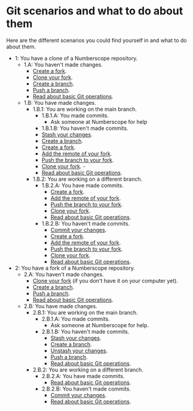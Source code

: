 # Git scenarios and what to do about them

Here are the different scenarios you could find yourself in and what to do
about them.

-   1: You have a clone of a Numberscope repository.
    -   1.A: You haven't made changes.
        -   [Create a fork](./working-with-git-and-github#create-a-fork).
        -   [Clone your fork](./working-with-git-and-github#clone-a-repo).
        -   [Create a branch](./working-with-git-and-github#create-a-branch).
        -   [Push a branch](./working-with-git-and-github#push-a-branch).
        -   [Read about basic Git operations](./working-with-git-and-github#basic-git-operations).
    -   1.B: You have made changes.
        -   1.B.1: You are working on the main branch.
            -   1.B.1.A: You made commits.
                -   Ask someone at Numberscope for help
            -   1.B.1.B: You haven't made commits.
            -   [Stash your changes](./working-with-git-and-github#stash-your-changes).
            -   [Create a branch](./working-with-git-and-github#create-a-branch).
            -   [Create a fork](./working-with-git-and-github#create-a-fork).
            -   [Add the remote of your fork](./working-with-git-and-github#add-a-remote).
            -   [Push the branch to your fork](./working-with-git-and-github#push-a-branch).
            -   [Clone your fork](./working-with-git-and-github#clone-a-repo). -
            -   [Read about basic Git operations](./working-with-git-and-github#basic-git-operations).
        -   1.B.2: You are working on a different branch.
            -   1.B.2.A: You have made commits.
                -   [Create a fork](./working-with-git-and-github#create-a-fork).
                -   [Add the remote of your fork](./working-with-git-and-github#add-a-remote).
                -   [Push the branch to your fork](./working-with-git-and-github#push-a-branch).
                -   [Clone your fork](./working-with-git-and-github#clone-a-repo).
                -   [Read about basic Git operations](./working-with-git-and-github#basic-git-operations).
            -   1.B.2.B: You haven't made commits.
                -   [Commit your changes](./working-with-git-and-github#commit-changes).
                -   [Create a fork](./working-with-git-and-github#create-a-fork).
                -   [Add the remote of your fork](./working-with-git-and-github#add-a-remote).
                -   [Push the branch to your fork](./working-with-git-and-github#push-a-branch).
                -   [Clone your fork](./working-with-git-and-github#clone-a-repo).
                -   [Read about basic Git operations](./working-with-git-and-github#basic-git-operations).
-   2: You have a fork of a Numberscope repository.
    -   2.A: You haven't made changes.
        -   [Clone your fork](./working-with-git-and-github#clone-a-repo) (if
            you don't have it on your computer yet).
        -   [Create a branch](./working-with-git-and-github#create-a-branch).
        -   [Push a branch](./working-with-git-and-github#push-a-branch).
        -   [Read about basic Git operations](./working-with-git-and-github#basic-git-operations).
    -   2.B: You have made changes.
        -   2.B.1: You are working on the main branch.
            -   2.B.1.A: You made commits.
                -   Ask someone at Numberscope for help.
            -   2.B.1.B: You haven't made commits.
                -   [Stash your changes](./working-with-git-and-github#stash-your-changes).
                -   [Create a branch](./working-with-git-and-github#create-a-branch).
                -   [Unstash your changes](./working-with-git-and-github#unstash-your-changes).
                -   [Push a branch](./working-with-git-and-github#push-a-branch).
                -   [Read about basic Git operations](./working-with-git-and-github#basic-git-operations).
        -   2.B.2: You are working on a different branch.
            -   2.B.2.A: You have made commits.
                -   [Read about basic Git operations](./working-with-git-and-github#basic-git-operations).
            -   2.B.2.B: You haven't made commits.
                -   [Commit your changes](./working-with-git-and-github#commit-changes).
                -   [Read about basic Git operations](./working-with-git-and-github#basic-git-operations).
